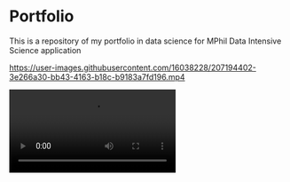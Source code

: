 # Portfolio
This is a repository of my portfolio in data science for MPhil Data Intensive Science application 


https://user-images.githubusercontent.com/16038228/207194402-3e266a30-bb43-4163-b18c-b9183a7fd196.mp4


![](ProtoplanetsAnimation.mp4)
